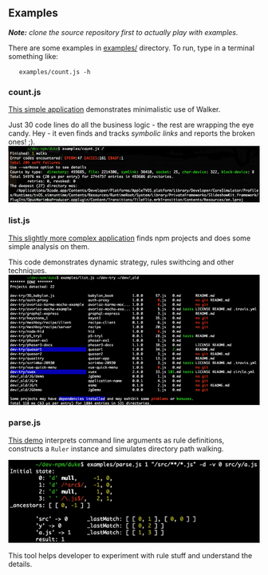 ## Examples

_**Note:** clone the source repository first to actually play with examples._

There are some examples in [examples/](../examples) directory.
To run, type in a terminal something like:
```shell script
   examples/count.js -h
```

### count.js
[This simple application](../examples/count.js) demonstrates minimalistic use of Walker.

Just 30 code lines do all the business logic - the rest are wrapping the eye candy.
Hey - it even finds and tracks _symbolic links_ and reports the broken ones! ;).
![](../assets/counts.png)

### list.js
[This slightly more complex application](../examples/list.js) finds npm projects
and does some simple analysis on them. 

This code demonstrates dynamic strategy, rules swithcing and other techniques.
![](../assets/list.png)

### parse.js
[This demo](../examples/parse.js) interprets command line arguments as rule definitions,
constructs a `Ruler` instance and simulates directory path walking.

![](../assets/parse.png)

This tool helps developer to experiment with rule stuff and understand the details.
